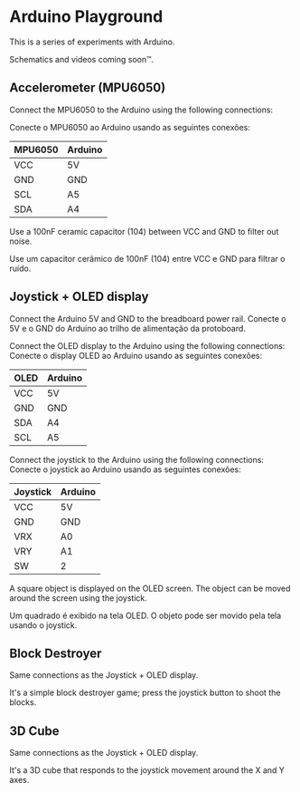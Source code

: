# Arduino Playground
This is a series of experiments with Arduino.

Schematics and videos coming soon™.


## Accelerometer (MPU6050)
Connect the MPU6050 to the Arduino using the following connections:

Conecte o MPU6050 ao Arduino usando as seguintes conexões:

| MPU6050 | Arduino |
|---------|---------|
| VCC     | 5V      |
| GND     | GND     |
| SCL     | A5      |
| SDA     | A4      |i

Use a 100nF ceramic capacitor (104) between VCC and GND to filter out noise.

Use um capacitor cerâmico de 100nF (104) entre VCC e GND para filtrar o ruído.



## Joystick + OLED display

Connect the Arduino 5V and GND to the breadboard power rail.
Conecte o 5V e o GND do Arduino ao trilho de alimentação da protoboard.

Connect the OLED display to the Arduino using the following connections:
Conecte o display OLED ao Arduino usando as seguintes conexões:

| OLED | Arduino    |
|------|------------|
| VCC  | 5V         |
| GND  | GND        |
| SDA  | A4         |
| SCL  | A5         |

Connect the joystick to the Arduino using the following connections:
Conecte o joystick ao Arduino usando as seguintes conexões:

| Joystick | Arduino    |
|----------|------------|
| VCC      | 5V         |
| GND      | GND        |
| VRX      | A0         |
| VRY      | A1         |
| SW       | 2          |

A square object is displayed on the OLED screen. The object can be moved around the screen using the joystick.

Um quadrado é exibido na tela OLED. O objeto pode ser movido pela tela usando o joystick.





## Block Destroyer
Same connections as the Joystick + OLED display.

It's a simple block destroyer game; press the joystick button to shoot the blocks.

## 3D Cube
Same connections as the Joystick + OLED display.

It's a 3D cube that responds to the joystick movement around the X and Y axes.











